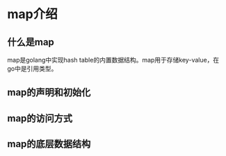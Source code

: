 # map介绍

## 什么是map
map是golang中实现hash table的内置数据结构。map用于存储key-value，在go中是引用类型。

## map的声明和初始化



## map的访问方式



## map的底层数据结构


